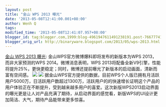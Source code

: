 ```yaml
---
layout: post
title: "金山 WPS 2013 曝光"
date: '2013-05-08T12:41:00.001+08:00'
author: Wenh Q
tags:
modified_time: '2013-05-08T12:41:07.957+08:00'
blogger_id: tag:blogger.com,1999:blog-4961947611491238191.post-7667774152576906626
blogger_orig_url: http://binaryware.blogspot.com/2013/05/wps-2013.html
---
```

[金山 WPS 2013 曝光](http://www.oschina.net/news/40321/wps-2013):
金山WPS官方微博爆料即将发布的新版本为WPS 2013，而非大家预测的WPS
2014。微博消息表明，WPS
2013将配备全新V9引擎，性能将提升25%，更快更稳定；同时，微博还提前曝光了新版本的启动画面，清新而富有空间感。
![](http://img.cnbeta.com/newsimg/130506/1808420882358816.jpg)
![](http://img.cnbeta.com/newsimg/130506/1808421921018503.jpg)
据金山WPS官方提供的数据，目前WPS个人版已拥有月活跃用户5000万，日活跃用户数超过1300万，活跃用户的的快速增长证明这个产品的用户体验正在不断提升，受到越来越多用户的喜爱。这次新版WPS2013启动界面的曝光更是让人对产品充满了期待，从启动界面的感觉看，新版WPS的UI设计更加简洁、大气，期待产品能带来更多惊喜。
